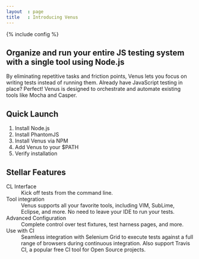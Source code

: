 ```yaml
---
layout  : page
title   : Introducing Venus
---
```

{% include config %}

## Organize and run your entire JS testing system with a single tool using Node.js

By eliminating repetitive tasks and friction points, Venus lets you focus on writing tests instead of running them. Already have JavaScript testing in place? Perfect! Venus is designed to orchestrate and automate existing tools like Mocha and Casper.

## Quick Launch

1. Install Node.js
2. Install PhantomJS
3. Install Venus via NPM
4. Add Venus to your $PATH
5. Verify installation

## Stellar Features

<dl>
  <dt>CL Interface</dt>
  <dd>Kick off tests from the command line.</dd>
  <dt>Tool integration</dt>
  <dd>Venus supports all your favorite tools, including VIM, SubLime, Eclipse, and more. No need to leave your IDE to run your tests.</dd>
  <dt>Advanced Configuration</dt>
  <dd>Complete control over test fixtures, test harness pages, and more.</dd>
  <dt>Use with CI</dt>
  <dd>Seamless integration with Selenium Grid to execute tests against a full range of browsers during continuous integration. Also support Travis CI, a popular free CI tool for Open Source projects.</dd>
</dl>

<!--
Venus simplifies running unit tests for JavaScript. To minimize overhead, we set out to create a tool that makes it easier to work with an existing test library such as Mocha, Jasmine or QUnit.

The main benefits of Venus:

* Use simple annotations in your tests to specify which test library you want to use, file dependencies and a test harness page template
* Quickly run your browser-based tests directly from the command line using PhantomJS
* Run your tests from the command line in multiple browsers (running locally or remotely) at the same time
* Integration with Continuous Integration tools (Selenium Grid + Travis CI)
<br/>

# Installation
---

1. Install [Node.js](http://nodejs.org/) (version 0.8.0 or later)
2. Install [PhantomJS](http://phantomjs.org/)
3. Install Venus: `npm install -g venus`

To verify Venus is up and running, run the following example unit test from your terminal:

```
venus demo
```

# Contributor Guide
---

Feel free to create new issues and submit pull requests for Venus. Please adhere to our <a href="https://github.com/venusjs/venus/blob/master/CONTRIBUTING.md">contribution guidelines</a>.
-->